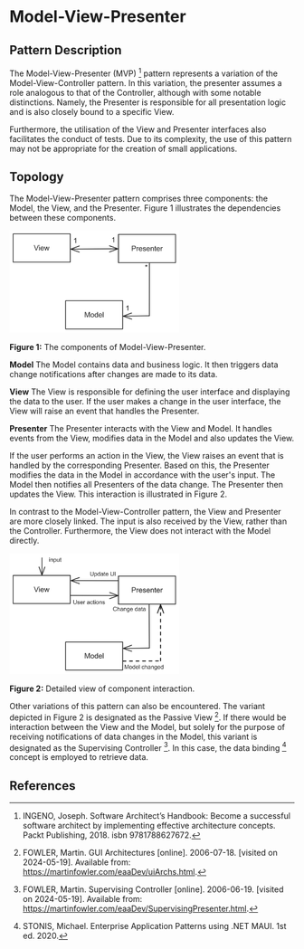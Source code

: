 # Model-View-Presenter

## Pattern Description
The Model-View-Presenter (MVP) [^1] pattern represents a variation of the Model-View-Controller pattern. In this variation, the presenter assumes a role analogous to that of the Controller, although with some notable distinctions. Namely, the Presenter is responsible for all presentation logic and is also closely bound to a specific View.

Furthermore, the utilisation of the View and Presenter interfaces also facilitates the conduct of tests. Due to its complexity, the use of this pattern may not be appropriate for the creation of small applications.

## Topology
The Model-View-Presenter pattern comprises three components: the Model, the View, and the Presenter. Figure 1 illustrates the dependencies between these components.

<img src="./Diagrams/MVP_literature.png" width="300"/>

**Figure 1:** The components of Model-View-Presenter.

**Model** The Model contains data and business logic. It then triggers data change notifications after changes are made to its data.

**View** The View is responsible for defining the user interface and displaying the data to the user. If the user makes a change in the user interface, the View will raise an event that handles the Presenter.

**Presenter** The Presenter interacts with the View and Model. It handles events from the View, modifies data in the Model and also updates the View.

If the user performs an action in the View, the View raises an event that is handled by the corresponding Presenter. Based on this, the Presenter modifies the data in the Model in accordance with the user's input. The Model then notifies all Presenters of the data change. The Presenter then updates the View. This interaction is illustrated in Figure 2.

In contrast to the Model-View-Controller pattern, the View and Presenter are more closely linked. The input is also received by the View, rather than the Controller. Furthermore, the View does not interact with the Model directly.

<img src="./Diagrams/MVP_annotate.png" width="300"/>

**Figure 2:** Detailed view of component interaction.

Other variations of this pattern can also be encountered. The variant depicted in Figure 2 is designated as the Passive View [^2]. If there would be interaction between the View and the Model, but solely for the purpose of receiving notifications of data changes in the Model, this variant is designated as the Supervising Controller [^3]. In this case, the data binding [^4] concept is employed to retrieve data.

## References
[^1]: INGENO, Joseph. Software Architect’s Handbook: Become a successful software architect by implementing effective architecture concepts. Packt Publishing, 2018. isbn 9781788627672.
[^2]: FOWLER, Martin. GUI Architectures \[online\]. 2006-07-18. \[visited on 2024-05-19\]. Available from: https://martinfowler.com/eaaDev/uiArchs.html.
[^3]: FOWLER, Martin. Supervising Controller \[online]. 2006-06-19. \[visited on 2024-05-19\]. Available from: https://martinfowler.com/eaaDev/SupervisingPresenter.html.
[^4]: STONIS, Michael. Enterprise Application Patterns using .NET MAUI. 1st ed. 2020.